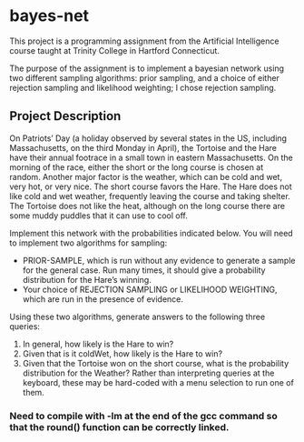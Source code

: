 # bayes-net

This project is a programming assignment from the Artificial Intelligence course taught at Trinity College in Hartford Connecticut.

The purpose of the assignment is to implement a bayesian network using two different sampling algorithms: prior sampling, and a choice of
either rejection sampling and likelihood weighting; I chose rejection sampling. 

## Project Description
On Patriots’ Day (a holiday observed by several states in the US, including Massachusetts, on
the third Monday in April), the Tortoise and the Hare have their annual footrace in a small
town in eastern Massachusetts. On the morning of the race, either the short or the long
course is chosen at random. Another major factor is the weather, which can be cold and wet,
very hot, or very nice. The short course favors the Hare. The Hare does not like cold and wet
weather, frequently leaving the course and taking shelter. The Tortoise does not like the heat,
although on the long course there are some muddy puddles that it can use to cool off.

Implement this network with the probabilities indicated below. You will need to implement
two algorithms for sampling:
- PRIOR-SAMPLE, which is run without any evidence to generate a sample for the general
case. Run many times, it should give a probability distribution for the Hare’s winning.
- Your choice of REJECTION SAMPLING or LIKELIHOOD WEIGHTING, which are run in the presence
of evidence.

Using these two algorithms, generate answers to the following three queries:
1. In general, how likely is the Hare to win?
2. Given that is it coldWet, how likely is the Hare to win?
3. Given that the Tortoise won on the short course, what is the probability distribution for
the Weather?
Rather than interpreting queries at the keyboard, these may be hard-coded with a menu
selection to run one of them.

### Need to compile with -lm at the end of the gcc command so that the round() function can be correctly linked.
